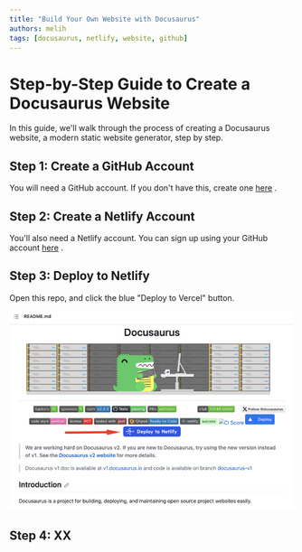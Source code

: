```yaml
---
title: "Build Your Own Website with Docusaurus"
authors: melih
tags: [docusaurus, netlify, website, github]
---
```


# Step-by-Step Guide to Create a Docusaurus Website

In this guide, we'll walk through the process of creating a Docusaurus website, a modern static website generator, step by step.

## Step 1: Create a GitHub Account

You will need a GitHub account. If you don't have this, create one [here](https://github.com/signup) .

## Step 2: Create a Netlify Account

You'll also need a Netlify account. You can sign up using your GitHub account [here](https://app.netlify.com/signup) .

## Step 3: Deploy to Netlify

Open this repo, and click the blue "Deploy to Vercel" button.

![deploy-to-netlify](deploy-to-netlify.png)

## Step 4: XX